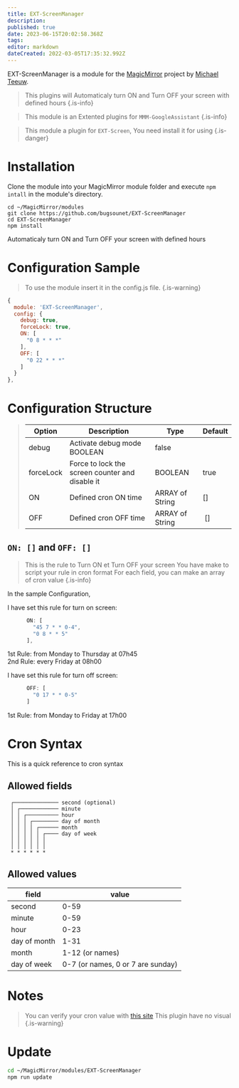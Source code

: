 ```yaml
---
title: EXT-ScreenManager
description: 
published: true
date: 2023-06-15T20:02:58.368Z
tags: 
editor: markdown
dateCreated: 2022-03-05T17:35:32.992Z
---
```


EXT-ScreenManager is a module for the [MagicMirror](https://github.com/MichMich/MagicMirror) project by [Michael Teeuw](https://github.com/MichMich).

> This plugins will Automaticaly turn ON and Turn OFF your screen with defined hours
{.is-info}

> This module is an Extented plugins for `MMM-GoogleAssistant`
{.is-info}

> This module a plugin for `EXT-Screen`, You need install it for using
{.is-danger}

# Installation
Clone the module into your MagicMirror module folder and execute `npm intall` in the module's directory.
```
cd ~/MagicMirror/modules
git clone https://github.com/bugsounet/EXT-ScreenManager
cd EXT-ScreenManager
npm install
```

Automaticaly turn ON and Turn OFF your screen with defined hours

# Configuration Sample
> To use the module insert it in the config.js file.
{.is-warning}

```js
{
  module: 'EXT-ScreenManager',
  config: {
    debug: true,
    forceLock: true,
    ON: [
      "0 8 * * *"
    ],
    OFF: [
      "0 22 * * *"
    ]
  }
},
```

# Configuration Structure

> | Option  | Description | Type | Default |
> | ------- | --- | --- | ---
> | debug| Activate debug mode BOOLEAN| false
> | forceLock| Force to lock the screen counter and disable it | BOOLEAN | true
> | ON | Defined cron ON time | ARRAY of String | []
> | OFF | Defined cron OFF time | ARRAY of String | []

## `ON: []` and `OFF: []`

> This is the rule to Turn ON et Turn OFF your screen
> You have make to script your rule in cron format
> For each field, you can make an array of cron value
{.is-info}

In the sample Configuration,

I have set this rule for turn on screen:
```js
      ON: [
        "45 7 * * 0-4",
        "0 8 * * 5"
      ],
```
1st Rule: from Monday to Thursday at 07h45<br>
2nd Rule: every Friday at 08h00<br>

I have set this rule for turn off screen:
```js
      OFF: [
        "0 17 * * 0-5"
      ]
```
1st Rule: from Monday to Friday at 17h00

# Cron Syntax

This is a quick reference to cron syntax

## Allowed fields

```
 ┌────────────── second (optional)
 │ ┌──────────── minute
 │ │ ┌────────── hour
 │ │ │ ┌──────── day of month
 │ │ │ │ ┌────── month
 │ │ │ │ │ ┌──── day of week
 │ │ │ │ │ │
 │ │ │ │ │ │
 * * * * * *
```

## Allowed values

|     field    |        value        |
|--------------|---------------------|
|    second    |         0-59        |
|    minute    |         0-59        |
|     hour     |         0-23        |
| day of month |         1-31        |
|     month    |     1-12 (or names) |
|  day of week |     0-7 (or names, 0 or 7 are sunday)  |

# Notes
>   You can verify your cron value with [this site](https://crontab.guru/)
>   This plugin have no visual
{.is-warning}


# Update

  ```sh
  cd ~/MagicMirror/modules/EXT-ScreenManager
  npm run update
  ```
